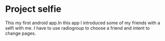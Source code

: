 # Project selfie
This my first android app.In this app I introduced some of my friends with a selfi with me.
I have to use radiogroup to choose a friend and intent to change pages.
